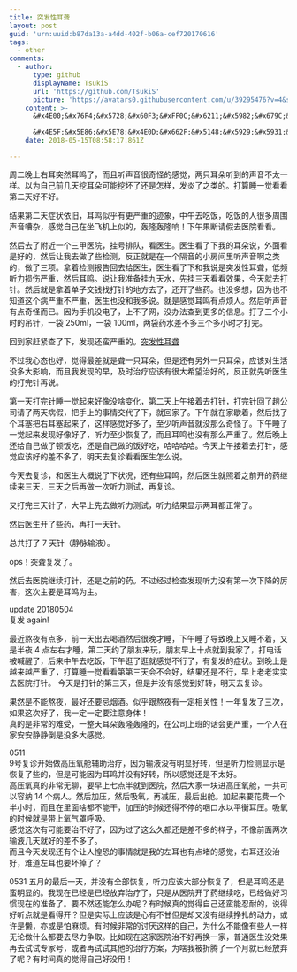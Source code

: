 ```yaml
---
title: 突发性耳聋
layout: post
guid: 'urn:uuid:b87da13a-a4dd-402f-b06a-cef720170616'
tags:
  - other
comments:
  - author:
      type: github
      displayName: TsukiS
      url: 'https://github.com/TsukiS'
      picture: 'https://avatars0.githubusercontent.com/u/39295476?v=4&s=73'
    content: >-
      &#x4E00;&#x76F4;&#x5728;&#x60F3;&#xFF0C;&#x6211;&#x5982;&#x679C;&#x6234;&#x8033;&#x673A;&#x771F;&#x7684;&#x5931;&#x806A;&#x4E86;&#xFF0C;&#x4E16;&#x754C;&#x5C31;&#x5B89;&#x9759;&#x4E86;&#x3002;

      &#x4E5F;&#x5E86;&#x5E78;&#x4E0D;&#x662F;&#x5148;&#x5929;&#x5931;&#x806A;&#xFF0C;&#x8BA9;&#x6211;&#x8FD8;&#x80FD;&#x5B66;&#x4F1A;&#x8BF4;&#x8BDD;&#x6709;&#x81EA;&#x5DF1;&#x7684;&#x58F0;&#x97F3;&#x3002;
    date: 2018-05-15T08:58:17.861Z

---
```


周二晚上右耳突然耳鸣了，而且听声音很奇怪的感觉，两只耳朵听到的声音不太一样。以为自己前几天挖耳朵可能挖坏了还是怎样，发炎了之类的。打算睡一觉看看第二天好不好。

结果第二天症状依旧，耳鸣似乎有更严重的迹象，中午去吃饭，吃饭的人很多周围声音嘈杂，感觉自己在坐飞机上似的，轰隆轰隆响！下午果断请假去医院看看。

然后去了附近一个三甲医院，挂号排队，看医生。医生看了下我的耳朵说，外面看是好的，然后让我去做了些检测，反正就是在一个隔音的小房间里听声音啊之类的，做了三项。拿着检测报告回去给医生，医生看了下和我说是突发性耳聋，低频听力损伤严重，然后耳鸣。说让我准备挂九天水，先挂三天看看效果，今天就去打针。然后就是拿着单子交钱找打针的地方去了，还开了些药。也没多想，因为也不知道这个病严重不严重，医生也没和我多说。就是感觉耳鸣有点烦人。然后听声音有点奇怪而已。因为手机没电了，上不了网，没办法查到更多的信息。打了三个小时的吊针，一袋 250ml，一袋 100ml，两袋药水差不多三个多小时才打完。

回到家赶紧查了下，发现还蛮严重的。[突发性耳聋](http://dxy.com/column/7675)

不过我心态也好，觉得最差就是聋一只耳朵，但是还有另外一只耳朵，应该对生活没多大影响，而且我发现的早，及时治疗应该有很大希望治好的，反正就先听医生的打完针再说。

第一天打完针睡一觉起来好像没啥变化，第二天上午接着去打针，打完针回了趟公司请了两天病假，把手上的事情交代了下，就回家了。下午就在家歇着，然后找了个耳塞把右耳塞起来了，这样感觉好多了，至少听声音就没那么奇怪了。下午睡了一觉起来发现好像好了，听力至少恢复了，而且耳鸣也没有那么严重了。然后晚上还给自己做了顿饭吃，还是自己做的饭好吃，哈哈哈哈。今天上午接着去打针，感觉应该好的差不多了，明天去复诊看看医生怎么说。

今天去复诊，和医生大概说了下状况，还有些耳鸣，然后医生就照着之前开的药继续来三天，三天之后再做一次听力测试，再复诊。

又打完三天针了，大早上先去做听力测试，听力结果显示两耳都正常了。

然后医生开了些药，再打一天针。

总共打了 7 天针（静脉输液）。

ops！突聋复发了。

然后去医院继续打针，还是之前的药。不过经过检查发现听力没有第一次下降的厉害，这次主要是耳鸣为主。


update 20180504   
复发 again!

最近熬夜有点多，前一天出去喝酒然后很晚才睡，下午睡了导致晚上又睡不着，又是半夜 4 点左右才睡，第二天约了朋友来玩，朋友早上十点就到我家了，打电话被喊醒了，后来中午去吃饭，下午逛了逛就感觉不行了，有复发的症状。到晚上是越来越严重了，打算睡一觉看看第第三天会不会好，结果还是不行，早上老老实实去医院打针。
今天是打针的第三天，但是并没有感觉到好转，明天去复诊。

果然是不能熬夜，最好还要忌烟酒。似乎跟熬夜有一定相关性！一年复发了三次，如果这次好了，我一定一定要注意身体！  
真的是非常的难受，一整天耳朵轰隆轰隆的，在公司上班的话会更严重，一个人在家安安静静倒是没多大感觉。

0511  
9号复诊开始做高压氧舱辅助治疗，因为输液没有明显好转，但是听力检测显示是恢复了些的，但是可能因为耳鸣并没有好转，所以感觉还是不太好。  
高压氧真的非常无聊，要早上七点半就到医院，然后大家一块进高压氧舱，一共可以容纳 14 个病人。然后加压，然后吸氧，再减压，最后出舱。加起来要花费一个半小时，而且在里面啥都不能干，加压的时候还得不停的咽口水以平衡耳压。吸氧的时候就是带上氧气罩呼吸。  
感觉这次有可能要治不好了，因为过了这么久都还是差不多的样子，不像前面两次输液几天就好的差不多了。  
而且今天发现还有个让人惶恐的事情就是我的左耳也有点堵的感觉，右耳还没治好，难道左耳也要坏掉了？

0531
五月的最后一天，并没有全部恢复，听力应该大部分恢复了，但是耳鸣还是蛮明显的。我现在已经是已经放弃治疗了，只是从医院开了药继续吃，已经做好习惯现在的准备了。要不然还能怎么办呢？有时候真的觉得自己还蛮能忍耐的，说得好听点就是看得开？但是实际上应该是心有不甘但是却又没有继续挣扎的动力，或许是懒，亦或是怕麻烦。有时候非常的讨厌这样的自己，为什么不能像有些人一样无论做什么都要去尽力争取。比如现在这家医院治不好再换一家，普通医生没效果再去试试专家号，或者再试试其他的治疗方案，为啥我被折腾了一个月就已经放弃了呢？有时间真的觉得自己好没用！
